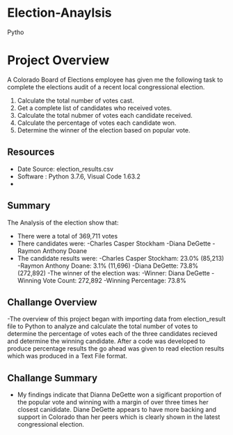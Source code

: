 # Election-Anaylsis
Pytho
# Project Overview
A Colorado Board of Elections employee has given me the following task to complete the elections audit of a recent local congressional election.

1. Calculate the total number of votes cast. 
2. Get a complete list of candidates who received votes.
3. Calculate the total nubmer of votes each candidate received.
4. Calculate the percentage of votes each candidate won.
5. Determine the winner of the election based on popular vote.

## Resources
- Date Source: election_results.csv
- Software : Python 3.7.6, Visual Code 1.63.2
- 
## Summary
The Analysis of the election show that:
- There were a total of 369,711 votes
- There candidates were:
   -Charles Casper Stockham
    -Diana DeGette
    -Raymon Anthony Doane
 - The candidate results were:
    -Charles Casper Stockham: 23.0% (85,213)
    -Raymon Anthony Doane: 3.1% (11,696)
    -Diana DeGette: 73.8% (272,892)
-The winner of the election was:
    -Winner: Diana DeGette
    -Winning Vote Count: 272,892
    -Winning Percentage: 73.8%

## Challange Overview
-The overview of this project began with importing data from election_result file to Python to analyze and    calculate the total number of votes to determine the percentage of votes each of the three candidates recieved and determine the winning candidate.  After a code was developed to produce percentage results the go ahead was given to read election results which was produced in a Text File format. 

## Challange Summary 
- My findings indicate that Dianna DeGette won a sigificant proportion of the popular vote and winning with a margin of over three times her closest canididate.  Diane DeGette appears to have more backing and support in Colorado than her peers which is clearly shown in the latest congressional election.

  
  
   
